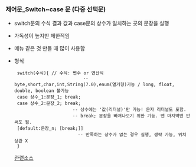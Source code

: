### 제어문_Switch~case 문 (다중 선택문)
- switch문의 수식 결과 값과 case문의 상수가 일치하는 곳의 문장을 실행 
- 가독성이 높지만 제한적임 
- 메뉴 같은 것 만들 때 많이 사용함 
- 형식  

       switch(수식){ // 수식: 변수 or 연산식
                                -- byte,short,char,int,String(7.0),enum(열거형)가능 / long, float, double, boolean 불가능 
       case 상수_1:문장_1; break;
       case 상수_2:문장_2; break;
	    	                -- 상수에는 '값(리터널)'만 가능! 문자 리터널도 포함. 
			                -- break; 문장을 빠져나오기 위한 기능. 맨 마지막엔 안 써도 됨.
       [default:문장_n; [break;]]
		                      -- 만족하는 상수가 없는 경우 실행, 생략 가능, 위치 상관 X 
       }
  
  [관련소스](https://github.com/friedegg818/TIL/tree/master/Java/%EC%86%8C%EC%8A%A4%20%ED%8C%8C%EC%9D%BC/Switch%20EX1-10)
